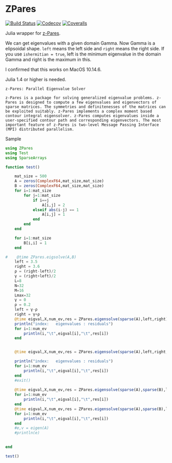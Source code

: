 # ZPares

[![Build Status](https://travis-ci.com/cometscome/ZPares.jl.svg?branch=master)](https://travis-ci.com/cometscome/ZPares.jl)
[![Codecov](https://codecov.io/gh/cometscome/ZPares.jl/branch/master/graph/badge.svg)](https://codecov.io/gh/cometscome/ZPares.jl)
[![Coveralls](https://coveralls.io/repos/github/cometscome/ZPares.jl/badge.svg?branch=master)](https://coveralls.io/github/cometscome/ZPares.jl?branch=master)

Julia wrapper for [z-Pares](https://zpares.cs.tsukuba.ac.jp).

We can get eigenvalues with a given domain Gamma. Now Gamma is a elipsoidal shape. 
```left``` means the left side and ```right``` means the right side. 
If you use ```ishermitian = true```, left is the minimum eigenvalue in the domain Gamma and right is the maximum in this. 

I confirmed that this works on MacOS 10.14.6.

Julia 1.4 or higher is needed. 

```
z-Pares: Parallel Eigenvalue Solver

z-Pares is a package for solving generalized eigenvalue problems. z-Pares is designed to compute a few eigenvalues and eigenvectors of sparse matrices. The symmetries and definitenesses of the matrices can be exploited suitably. z-Pares implements a complex moment based contour integral eigensolver. z-Pares computes eigenvalues inside a user-specified contour path and corresponding eigenvectors. The most important feature of z-Pares is two-level Message Passing Interface (MPI) distributed parallelism.
```

Sample

```julia
using ZPares
using Test
using SparseArrays

function test()

    mat_size = 500
    A = zeros(ComplexF64,mat_size,mat_size)
    B = zeros(ComplexF64,mat_size,mat_size)
    for i=1:mat_size
        for j=1:mat_size
            if i==j
                A[i,j] = 2
            elseif abs(i-j) == 1
                A[i,j] = 1
            end 
        end
    end

    for i=1:mat_size
        B[i,i] = 1
    end

#    @time ZPares.eigsolve(A,B)
    left = 3.5
    right = 3.6
    ρ = (right-left)/2
    γ = (right+left)/2
    L=8
    N=32
    M=16
    Lmax=32
    γ = 0
    ρ = 0.2
    left = γ-ρ
    right = γ+ρ
    @time eigval,X,num_ev,res = ZPares.eigensolve(sparse(A),left,right)
    println("index:   eigenvalues : residuals")
    for i=1:num_ev
        println(i,"\t",eigval[i],"\t",res[i])
    end


    @time eigval,X,num_ev,res = ZPares.eigensolve(sparse(A),left,right,ishermitian=true)

    println("index:   eigenvalues : residuals")
    for i=1:num_ev
        println(i,"\t",eigval[i],"\t",res[i])
    end
    #exit()
   
    @time eigval,X,num_ev,res = ZPares.eigensolve(sparse(A),sparse(B),left,right)
    for i=1:num_ev
        println(i,"\t",eigval[i],"\t",res[i])
    end    
    @time eigval,X,num_ev,res = ZPares.eigensolve(sparse(A),sparse(B),left,right,ishermitian=true)
    for i=1:num_ev
        println(i,"\t",eigval[i],"\t",res[i])
    end 
    #e,v = eigen(A)
    #println(e)

    
end

test()

```
